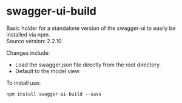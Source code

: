 # swagger-ui-build
Basic holder for a standalone version of the swagger-ui to easily be installed via npm.  
Source version: 2.2.10

Changes include:
- Load the swagger.json file directly from the root directory.
- Default to the model view

To install use:
```shell
npm install swagger-ui-build --save
```